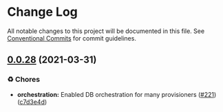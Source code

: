 # Change Log

All notable changes to this project will be documented in this file.
See [Conventional Commits](https://conventionalcommits.org) for commit guidelines.

## [0.0.28](https://github.com/c6o/provisioners/compare/v0.0.27...v0.0.28) (2021-03-31)


### ♻️ Chores

* **orchestration:** Enabled DB orchestration for many provisioners ([#221](https://github.com/c6o/provisioners/issues/221)) ([c7d3e4d](https://github.com/c6o/provisioners/commit/c7d3e4d7d659a634c33b32136152387353b29b35))
